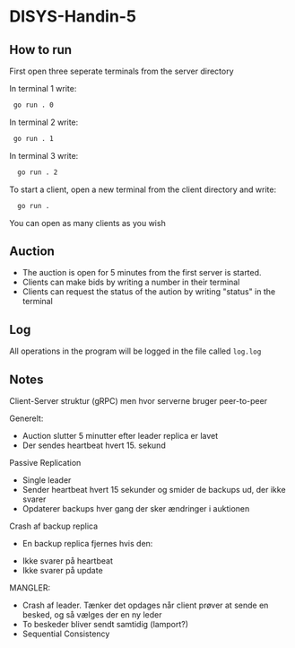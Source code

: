 # DISYS-Handin-5


## How to run
First open three seperate terminals from the server directory

In terminal 1 write: 
   ```sh
    go run . 0  
  ```

In terminal 2 write: 
  ```sh
   go run . 1 
  ``` 

In terminal 3 write: 
  ```sh
    go run . 2  
  ```


To start a client, open a new terminal from the client directory and write: 
  ```sh
    go run .  
  ```

You can open as many clients as you wish 

## Auction
* The auction is open for 5 minutes from the first server is started.
* Clients can make bids by writing a number in their terminal
* Clients can request the status of the aution by writing "status" in the terminal

## Log
All operations in the program will be logged in the file called `log.log`

## Notes
Client-Server struktur (gRPC) men hvor serverne bruger peer-to-peer

Generelt: 
- Auction slutter 5 minutter efter leader replica er lavet
- Der sendes heartbeat hvert 15. sekund

Passive Replication
- Single leader
- Sender heartbeat hvert 15 sekunder og smider de backups ud, der ikke svarer
- Opdaterer backups hver gang der sker ændringer i auktionen

Crash af backup replica
* En backup replica fjernes hvis den: 
+ Ikke svarer på heartbeat
+ Ikke svarer på update

MANGLER: 
- Crash af leader. Tænker det opdages når client prøver at sende en besked, og så vælges der en ny leder 
- To beskeder bliver sendt samtidig (lamport?)
- Sequential Consistency

